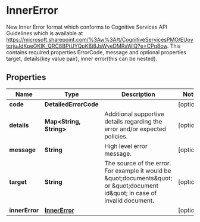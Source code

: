 

# InnerError

New Inner Error format which conforms to Cognitive Services API Guidelines which is available at https://microsoft.sharepoint.com/%3Aw%3A/t/CognitiveServicesPMO/EUoytcrjuJdKpeOKIK_QRC8BPtUYQpKBi8JsWyeDMRsWlQ?e=CPq8ow.  This contains required properties ErrorCode, message and optional properties target, details(key value pair), inner error(this can be nested).

## Properties

| Name | Type | Description | Notes |
|------------ | ------------- | ------------- | -------------|
|**code** | **DetailedErrorCode** |  |  [optional] |
|**details** | **Map&lt;String, String&gt;** | Additional supportive details regarding the error and/or expected policies. |  [optional] |
|**message** | **String** | High level error message. |  [optional] |
|**target** | **String** | The source of the error.  For example it would be \&quot;documents\&quot; or \&quot;document id\&quot; in case of invalid document. |  [optional] |
|**innerError** | [**InnerError**](InnerError.md) |  |  [optional] |



